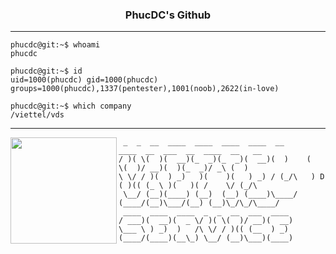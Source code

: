 <p align="center">
  <h3 align="center">PhucDC's Github</h3>
</p>


___

```console
phucdc@git:~$ whoami
phucdc

phucdc@git:~$ id
uid=1000(phucdc) gid=1000(phucdc) groups=1000(phucdc),1337(pentester),1001(noob),2622(in-love)

phucdc@git:~$ which company
/viettel/vds
```

___

<div style="dispaly: block;text-align: left">
  <img align="left" src="https://github.com/phucdc/phucdc/assets/82533607/91bb7fdd-9cf5-44e6-92c6-a5be16204e30" border="0" style="width:170px;" />
  
```text
 _  _  __  ____  ____  ____  ____  __      ____  __  ___  __  ____  __   __   
/ )( \(  )(  __)(_  _)(_  _)(  __)(  )    (    \(  )/ __)(  )(_  _)/ _\ (  )  
\ \/ / )(  ) _)   )(    )(   ) _) / (_/\   ) D ( )(( (_ \ )(   )( /    \/ (_/\
 \__/ (__)(____) (__)  (__) (____)\____/  (____/(__)\___/(__) (__)\_/\_/\____/
 ____  ____  ____  _  _  __  ___  ____ 
/ ___)(  __)(  _ \/ )( \(  )/ __)(  __)
\___ \ ) _)  )   /\ \/ / )(( (__  ) _) 
(____/(____)(__\_) \__/ (__)\___)(____)
```
</div>

